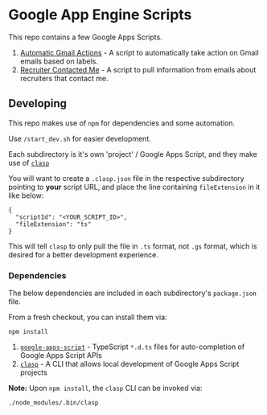 # Google App Engine Scripts

This repo contains a few Google Apps Scripts.

1) [Automatic Gmail Actions](./automatic-gmail-actions/README.md) - A script to automatically take action on 
Gmail emails based on labels.
1) [Recruiter Contacted Me](./recruiter-contacted-me/README.md) - A script to pull information from emails 
about recruiters that contact me.

## Developing

This repo makes use of `npm` for dependencies and some automation.

Use `/start_dev.sh` for easier development.

Each subdirectory is it's own 'project' / Google Apps Script, and they make use of [`clasp`](https://github.com/google/clasp)

You will want to create a `.clasp.json` file in the respective subdirectory pointing to **your** script URL, 
and place the line containing `fileExtension` in it like below:

```shell script
{
  "scriptId": "<YOUR_SCRIPT_ID>",
  "fileExtension": "ts"
}
```

This will tell `clasp` to only pull the file in `.ts` format, not `.gs` format, 
which is desired for a better development experience.

### Dependencies

The below dependencies are included in each subdirectory's `package.json` file.

From a fresh checkout, you can install them via:
```shell script
npm install
```

1) [`google-apps-script`](https://github.com/DefinitelyTyped/DefinitelyTyped/tree/master/types/google-apps-script) - TypeScript `*.d.ts` files for auto-completion of Google Apps Script APIs
1) [`clasp`](https://github.com/google/clasp) - A CLI that allows local development of Google Apps Script projects

**Note:** Upon `npm install`, the `clasp` CLI can be invoked via:
```shell script
./node_modules/.bin/clasp
``` 